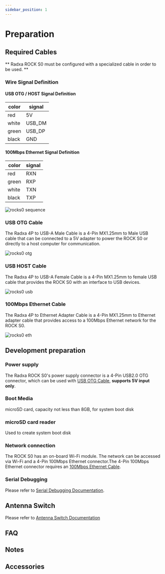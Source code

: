```yaml
---
sidebar_position: 1
---
```


# Preparation

## Required Cables

** Radxa ROCK S0 must be configured with a specialized cable in order to be used. **

### Wire Signal Definition

#### USB OTG / HOST Signal Definition

| color | signal |
| ----- | ------ |
| red   | 5V     |
| white | USB_DM |
| green | USB_DP |
| black | GND    |

#### 100Mbps Ethernet Signal Definition

| color | signal |
| ----- | ------ |
| red   | RXN    |
| green | RXP    |
| white | TXN    |
| black | TXP    |

![rocks0 sequence](/img/rockpi/s0/rock-s0-signal-sequence.webp)

### USB OTG Cable

The Radxa 4P to USB-A Male Cable is a 4-Pin MX1.25mm to Male USB cable that can be connected to a 5V adapter to power the ROCK S0 or directly to a host computer for communication.

![rocks0 otg](/img/rockpi/s0/rocks0-otg-wire.webp)

### USB HOST Cable

The Radxa 4P to USB-A Female Cable is a 4-Pin MX1.25mm to female USB cable that provides the ROCK S0 with an interface to USB devices.

![rocks0 usb](/img/rockpi/s0/rocks0-usb-wire.webp)

### 100Mbps Ethernet Cable

The Radxa 4P to Ethernet Adapter Cable is a 4-Pin MX1.25mm to Ethernet adapter cable that provides access to a 100Mbps Ethernet network for the ROCK S0.

![rocks0 eth](/img/rockpi/s0/rocks0-eth-wire.webp)

## Development preparation

### Power supply

The Radxa ROCK S0's power supply connector is a 4-Pin USB2.0 OTG connector, which can be used with [USB OTG Cable](/rockpi/rocks0/getting-started/preparation#usb-host-cable), **supports 5V input only**.

### Boot Media

microSD card, capacity not less than 8GB, for system boot disk

### microSD card reader

Used to create system boot disk

### Network connection

The ROCK S0 has an on-board Wi-Fi module. The network can be accessed via Wi-Fi and a 4-Pin 100Mbps Ethernet connector.The 4-Pin 100Mbps Ethernet connector requires an [100Mbps Ethernet Cable](/rockpi/rocks0/getting-started/preparation#100mbps-ethernet-cable).

### Serial Debugging

Please refer to [Serial Debugging Documentation](/rockpi/rocks0/low-level-dev/serial).

## Antenna Switch

Please refer to [Antenna Switch Documentation](antenna-switch)

## FAQ

## Notes

## Accessories
